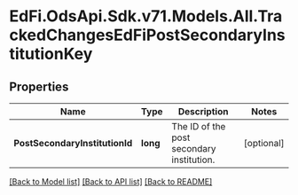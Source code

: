 # EdFi.OdsApi.Sdk.v71.Models.All.TrackedChangesEdFiPostSecondaryInstitutionKey

## Properties

Name | Type | Description | Notes
------------ | ------------- | ------------- | -------------
**PostSecondaryInstitutionId** | **long** | The ID of the post secondary institution. | [optional] 

[[Back to Model list]](../../README.md#documentation-for-models) [[Back to API list]](../../README.md#documentation-for-api-endpoints) [[Back to README]](../../README.md)

